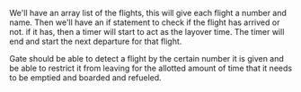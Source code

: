 We'll have an array list of the flights, this will give each flight a number and name.
Then we'll have  an if statement to check if the flight has arrived or not. if it has, then a timer will start to act as the layover time. The timer will end and start the next departure for that flight.

Gate should be able to detect a flight by the certain number it is given and be able to restrict it from leaving for the allotted amount of time that it needs to be emptied and boarded and refueled.